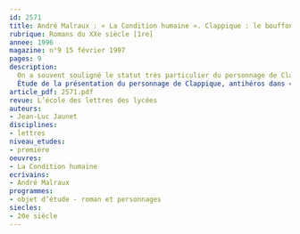 ```yaml
---
id: 2571
title: André Malraux : « La Condition humaine ». Clappique : le bouffon et l’(H/h)istoire 
rubrique: Romans du XXe siècle [1re]
annee: 1996
magazine: n°9 15 février 1997
pages: 9
description: 
  On a souvent souligné le statut très particulier du personnage de Clappique dans la production romanesque de Malraux. Tous les traits qui accusent son caractère d’anti-héros et renforcent son « épaisseur humaine » lui permettent d’échapper au reproche souvent adressé à d’autres figures romanesques de l’œuvre malrucienne, celui de n’être que des idées incarnées…
  Étude de la présentation du personnage de Clappique, antihéros dans « La Condition humaine » de Malraux : théâtralité, bouffonnerie parodique, décalage avec la réalité historique…
article_pdf: 2571.pdf
revue: L’école des lettres des lycées
auteurs:
- Jean-Luc Jaunet
disciplines:
- lettres
niveau_etudes:
- première
oeuvres:
- La Condition humaine
ecrivains:
- André Malraux
programmes:
- objet d’étude - roman et personnages
siecles:
- 20e siècle
---
```

